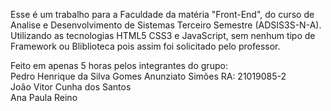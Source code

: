 Esse é um trabalho para a Faculdade da matéria "Front-End", do curso de Analise e Desenvolvimento de Sistemas Terceiro Semestre (ADSIS3S-N-A).<br/>
Utilizando as tecnologias HTML5 CSS3 e JavaScript, sem nenhum tipo de Framework ou Bliblioteca pois assim foi solicitado pelo professor.<br/>




Feito em apenas 5 horas pelos integrantes do grupo:<br/>
Pedro Henrique da Silva Gomes Anunziato Simões RA: 21019085-2  <br/>
João Vitor Cunha dos Santos <br/>
Ana Paula Reino <br/>
